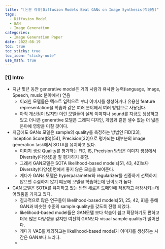 ```yaml
---
title: "[논문 리뷰]Diffusion Models Beat GANs on Image Synthesis(작성중)"
tags:
  - Diffusion Model
  - GAN
  - Image Generation
categories:
  - Image Generation Paper 
date: 2022-08-19
toc: true
toc_sticky: true
toc_icon: "sticky-note"
use_math: true
---
```


### [1] Intro
- 지난 몇년 동안 generative model은 거의 사람과 유사한 능력(language, Image, Speech, music 분야에서) 얻음
  - 이러한 모델들은 텍스트 입력으로 부터 이미지를 생성하거나 유용한 feature representation을 학습과 같은 여러 분야에서 여러 방법으로 사용된다.
  - 아직 개선점이 많지만 이런 모델들이 실제 이미지나 sound를 지금도 생성하고 있고 더나은 generative 모델은 그래픽 디자인, 게임과 같은 셀수 없는 더 넓은 분야에 영향을 미칠 것이다.
- 지금에도 GANs 모델은 sample의 quality를 측정하는 방법인 FID[23], Inception Score(IS)[54], Precision[32]으로 평가되는 대부분의 image generation task에서 SOTA를 유지하고 있다.
  - 이미지 생성 Quality를 평가하는 FID, IS, Precision 방법은 이미지 생성에서 Diversity(다양성)을 잘 평가하지 못함.
  - 그래서 GAN모델은 SOTA likelihood-based models[51, 43, 42]보다 Diversity(다양성)면에서 좋지 않은 모습을 보여준다.
  - 게다가 GANs 모델은 hyperparameter와 regularizer를 신중하게 선택하지 않으면 수렴하지 않기 떄문에 모델을 학습하는데 난이도가 높다.
- GAN 모델은 SOTA를 유지하고 있는 반면 새로운 도메인에 적용하고 확장시키는데 어려움을 가지고 있다.
  - 결과적으로 많은 연구들이 likelihood-based models[51, 25, 42, 9]을 통해 GAN과 비슷한 수준의 sample quality를 갖도록 진행 되었다.
  - likelihood-based model들은 GAN모델 보다 학습이 쉽고 확장하기도 편하고 더욱 많은 다양성을 갖지만 여전히 GAN보다 visual sample quality가 떨어졌다.
  - 게다가 VAE를 제외하고는 likelihood-based model가 이미지를 생성하는 시간은 GAN보다 느리다.
  - 